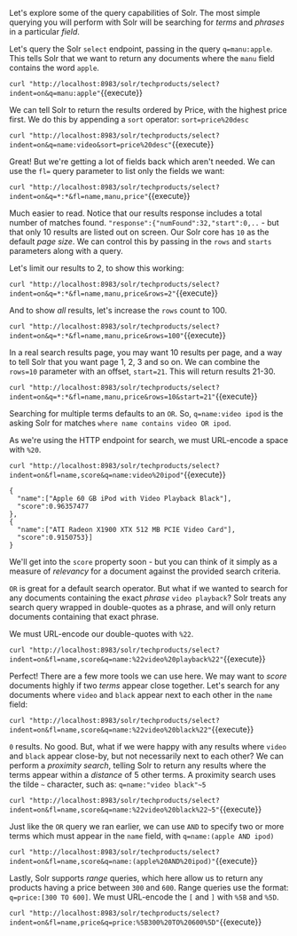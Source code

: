Let's explore some of the query capabilities of Solr. The most simple querying you will perform with Solr will be searching for _terms_ and _phrases_ in a particular _field_. 

Let's query the Solr `select` endpoint, passing in the query `q=manu:apple`. This tells Solr that we want to return any documents where the `manu` field contains the word `apple`. 

`curl "http://localhost:8983/solr/techproducts/select?indent=on&q=manu:apple"`{{execute}}


We can tell Solr to return the results ordered by Price, with the highest price first. We do this by appending a `sort` operator: `sort=price%20desc`

`curl "http://localhost:8983/solr/techproducts/select?indent=on&q=name:video&sort=price%20desc"`{{execute}}


Great! But we're getting a lot of fields back which aren't needed. We can use the `fl=` query parameter to list only the fields we want: 

`curl "http://localhost:8983/solr/techproducts/select?indent=on&q=*:*&fl=name,manu,price"`{{execute}}

Much easier to read. Notice that our results response includes a total number of matches found. `"response":{"numFound":32,"start":0,..` - but that only 10 results are listed out on screen. Our Solr core has `10` as the default _page size_. We can control this by passing in the `rows` and `starts` parameters along with a query. 

Let's limit our results to 2, to show this working: 

`curl "http://localhost:8983/solr/techproducts/select?indent=on&q=*:*&fl=name,manu,price&rows=2"`{{execute}}

And to show _all_ results, let's increase the `rows` count to 100. 

`curl "http://localhost:8983/solr/techproducts/select?indent=on&q=*:*&fl=name,manu,price&rows=100"`{{execute}}

In a real search results page, you may want 10 results per page, and a way to tell Solr that you want page 1, 2, 3 and so on. We can combine the `rows=10` parameter with an offset, `start=21`. This will return results 21-30. 

`curl "http://localhost:8983/solr/techproducts/select?indent=on&q=*:*&fl=name,manu,price&rows=10&start=21"`{{execute}}

Searching for multiple terms defaults to an `OR`. So, `q=name:video ipod` is the asking Solr for matches `where name contains video OR ipod`. 

As we're using the HTTP endpoint for search, we must URL-encode a space ` ` with `%20`. 

`curl "http://localhost:8983/solr/techproducts/select?indent=on&fl=name,score&q=name:video%20ipod"`{{execute}}

```
{
  "name":["Apple 60 GB iPod with Video Playback Black"],
  "score":0.96357477
},
{
  "name":["ATI Radeon X1900 XTX 512 MB PCIE Video Card"],
  "score":0.9150753}]
}
```

We'll get into the `score` property soon - but you can think of it simply as a measure of _relevancy_ for a document against the provided search criteria. 

`OR` is great for a default search operator. But what if we wanted to search for any documents containing the exact _phrase_ `video playback`? Solr treats any search query wrapped in double-quotes as a phrase, and will only return documents containing that exact phrase. 

We must URL-encode our double-quotes with `%22`.

`curl "http://localhost:8983/solr/techproducts/select?indent=on&fl=name,score&q=name:%22video%20playback%22"`{{execute}}

Perfect! There are a few more tools we can use here. We may want to _score_ documents highly if two _terms_ appear close together. Let's search for any documents where `video` and `black` appear next to each other in the `name` field: 

`curl "http://localhost:8983/solr/techproducts/select?indent=on&fl=name,score&q=name:%22video%20black%22"`{{execute}}

`0` results. No good. But, what if we were happy with any results where `video` and `black` appear close-by, but not necessarily next to each other? We can perform a _proximity search_, telling Solr to return any results where the terms appear within a _distance_ of 5 other terms. A proximity search uses the tilde `~` character, such as: `q=name:"video black"~5`

`curl "http://localhost:8983/solr/techproducts/select?indent=on&fl=name,score&q=name:%22video%20black%22~5"`{{execute}}

Just like the `OR` query we ran earlier, we can use `AND` to specify two or more terms which must appear in the `name` field, with `q=name:(apple AND ipod)`

`curl "http://localhost:8983/solr/techproducts/select?indent=on&fl=name,score&q=name:(apple%20AND%20ipod)"`{{execute}}

Lastly, Solr supports _range_ queries, which here allow us to return any products having a price between `300` and `600`. Range queries use the format: `q=price:[300 TO 600]`. We must URL-encode the `[` and `]` with `%5B` and `%5D`.

`curl "http://localhost:8983/solr/techproducts/select?indent=on&fl=name,price&q=price:%5B300%20TO%20600%5D"`{{execute}}